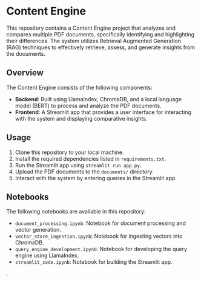 # Content Engine

This repository contains a Content Engine project that analyzes and compares multiple PDF documents, specifically identifying and highlighting their differences. The system utilizes Retrieval Augmented Generation (RAG) techniques to effectively retrieve, assess, and generate insights from the documents.

## Overview

The Content Engine consists of the following components:

* **Backend**: Built using LlamaIndex, ChromaDB, and a local language model (BERT) to process and analyze the PDF documents.
* **Frontend**: A Streamlit app that provides a user interface for interacting with the system and displaying comparative insights.

## Usage

1. Clone this repository to your local machine.
2. Install the required dependencies listed in `requirements.txt`.
3. Run the Streamlit app using `streamlit run app.py`.
4. Upload the PDF documents to the `documents/` directory.
5. Interact with the system by entering queries in the Streamlit app.

## Notebooks

The following notebooks are available in this repository:

* `document_processing.ipynb`: Notebook for document processing and vector generation.
* `vector_store_ingestion.ipynb`: Notebook for ingesting vectors into ChromaDB.
* `query_engine_development.ipynb`: Notebook for developing the query engine using LlamaIndex.
* `streamlit_code.ipynb`: Notebook for building the Streamlit app.

.
